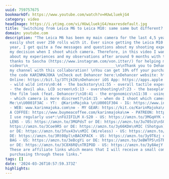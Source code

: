 ```yaml
---
uuid: 759757675
bookmarkOf: https://www.youtube.com/watch?v=HUwLluekjG4
category: video
headImage: https://i.ytimg.com/vi/HUwLluekjG4/maxresdefault.jpg
title: 'Switching from Leica M6 to Leica M10: same same but different?'
domain: youtube.com
description: "The Leica M6 has been my main camera for the last 4,5 years and I have
  easily shot over 250 rolls with it. Ever since getting the Leica M10 in summer last
  year, I get quite a few messages and questions about my shooting experience and
  my decision when I shoot which camera. Therefore, in this video I want to tell you
  about my experiences and my observations after around 9 months with the M10. Special
  thanks to Sascha (https://www.instagram.com/von.itter/) for helping me film this
  video!\n_______________________________________\n\nThank you to Dehancer for supporting
  my channel with this collaboration! \nYou can get 10% off your purchase by using
  the code KARINMAJOKA \nCheck out Dehancer here:\nDehancer website: https://bit.ly/3wFbPEK\nDehancer
  Online: https://bit.ly/3TtjkI6\nDehancer iOS App: https://apps.apple.com/us/app/dehancer-color-grading/id6443648413?ppid=8d41ad90-1390-4196-b3df-9f9a78d5c38c\n_______________________________________\n\n0:00
  - wild wild intro\n0:44 - the backstory\n1:55 - overall tactile experience\n3:16
  - the devil aka. LCD screen\n5:13 - overshooting\n7:23 - the baseplate\n8:30 - achieving
  the film look (feat. Dehancer)\n10:41 - the ergonomics\n11:38 - using auto modes\n12:51
  - which camera is more discreet?\n14:15 - when do I shoot which camera?\n\n_______________________________________\n\nFollow
  Me:\n\U0001F3AC - YT:  @KarinMajoka \n\U0001F304 - IG: https://www.instagram.com/karinmajoka/\n\U0001F578
  - WEB: www.karinmajoka.com\n⚙️ - MY GEAR: https://kit.co/KarinMajoka\n☕️ - BUY ME
  A COFFEE: https://www.buymeacoffee.com/karinmajoka\n☘️ - PATREON: https://www.patreon.com/karinmajoka\n\n_______________________________________\n\nGear
  I use regularly use*:\nFUJIFILM X-S20 - US: https://amzn.to/3MGqHYK or DE: https://amzn.to/3QXGwgh\nTRAVEL
  LENS - US: https://amzn.to/3MGPdsT or DE: https://amzn.to/3u705cU\nSONY ZV-1 - US:
  https://amzn.to/3Coe9R5 or DE: https://amzn.to/3y66KDm\nMIC (Shotgun) - US: https://amzn.to/3fCagz5
  or DE: https://amzn.to/3fux43v\nMIC (Wireless) - US: https://amzn.to/3rmFH2U or
  DE: https://amzn.to/3Rt08pl\nBACKPACK - US: https://amzn.to/3y9T6zj or DE: https://amzn.to/3LZ9LLk\nSLING
  BAG - US: https://amzn.to/3eBcgYi or DE: https://amzn.to/3eBWTP5\nSTRAP - US: https://amzn.to/3RA8f3r
  or DE: https://amzn.to/3C8X6RQ\nTRIPOD - US: https://amzn.to/3y8AejY or DE: https://amzn.to/3SSc70K\n\n*
  These are affiliate links which means that I will receive a small commission when
  purchasing through these links."
tags: []
date: '2024-03-26T10:57:59.373Z'
highlights:
---
```




